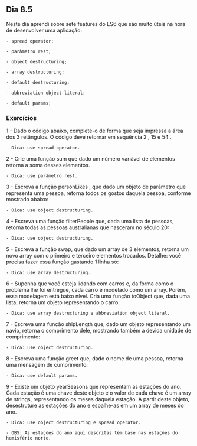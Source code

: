 ## Dia 8.5

Neste dia aprendi sobre sete features do ES6 que são muito úteis na hora de desenvolver uma aplicação:

    - spread operator;
    
    - parâmetro rest;
    
    - object destructuring;
    
    - array destructuring;
    
    - default destructuring;
    
    - abbreviation object literal;
    
    - default params;


### Exercícios

1 - Dado o código abaixo, complete-o de forma que seja impressa a área dos 3 retângulos. O código deve retornar em sequência 2 , 15 e 54 .

    - Dica: use spread operator. 

2 - Crie uma função sum que dado um número variável de elementos retorna a soma desses elementos.
    
    - Dica: use parâmetro rest.

3 - Escreva a função personLikes , que dado um objeto de parâmetro que representa uma pessoa, retorna todos os gostos daquela pessoa, conforme mostrado abaixo:

    - Dica: use object destructuring.

4 - Escreva uma função filterPeople que, dada uma lista de pessoas, retorna todas as pessoas australianas que nasceram no século 20:

    - Dica: use object destructuring.

5 - Escreva a função swap, que dado um array de 3 elementos, retorna um novo array com o primeiro e terceiro elementos trocados. Detalhe: você precisa fazer essa função gastando 1 linha só:

    - Dica: use array destructuring.

6 - Suponha que você esteja lidando com carros e, da forma como o problema lhe foi entregue, cada carro é modelado como um array. Porém, essa modelagem está baixo nível. Cria uma função toObject que, dada uma lista, retorna um objeto representando o carro:

    - Dica: use array destructuring e abbreviation object literal.

7 - Escreva uma função shipLength que, dado um objeto representando um navio, retorna o comprimento dele, mostrando também a devida unidade de comprimento:

    - Dica: use object destructuring.

8 - Escreva uma função greet que, dado o nome de uma pessoa, retorna uma mensagem de cumprimento:

    - Dica: use default params.

9 - Existe um objeto yearSeasons que representam as estações do ano. Cada estação é uma chave deste objeto e o valor de cada chave é um array de strings, representando os meses daquela estação. A partir deste objeto, desestruture as estações do ano e espalhe-as em um array de meses do ano.

    - Dica: use object destructuring e spread operator.

    - OBS: As estações do ano aqui descritas têm base nas estações do hemisfério norte.
